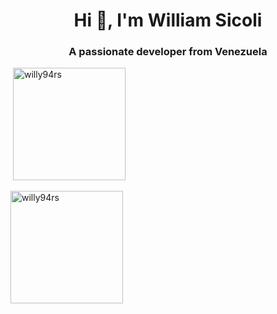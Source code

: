 <h1 align="center">Hi 👋, I'm William Sicoli</h1>
<h3 align="center">A passionate developer from Venezuela</h3>

<div>
<p>&nbsp;<img height="180" src="https://github-readme-stats.vercel.app/api?username=willy94rs&show_icons=true&locale=en" alt="willy94rs" /></p>

<p><img height="180" src="https://github-readme-stats.vercel.app/api/top-langs?username=willy94rs&show_icons=true&locale=en&layout=compact" alt="willy94rs" /></p>
</div>

